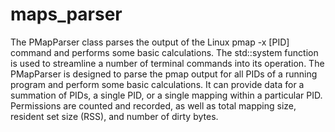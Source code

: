 # maps_parser

The PMapParser class parses the output of the Linux pmap -x [PID] command and performs some basic calculations.
The std::system function is used to streamline a number of terminal commands into its operation.
The PMapParser is designed to parse the pmap output for all PIDs of a running program and perform some basic calculations.
It can provide data for a summation of PIDs, a single PID, or a single mapping within a particular PID.
Permissions are counted and recorded, as well as total mapping size, resident set size (RSS), and number of dirty bytes.
